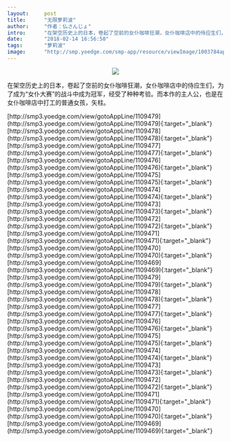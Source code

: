 ```yaml
---
layout:     post
title:      "无限萝莉波"
author:     "作者：仏さんじょ"
intro:      "在架空历史上的日本，卷起了空前的女仆咖啡狂潮，女仆咖啡店中的侍应生们，为了成为“女仆大赛”的战斗中成为冠军，经受了种种考验。而本作的主人公，也是在女仆咖啡店中打工的普通女孩，矢柱。"
date:       "2018-02-14 16:56:50"
tags:       "萝莉波"
image:      "http://smp.yoedge.com/smp-app/resource/viewImage/1003784appline.png"
---
```

<div style="text-align: center">
<p><img src="http://smp.yoedge.com/smp-app/resource/viewImage/1003784appline.png"/></p>
</div>
<p class="post-meta">
<span>在架空历史上的日本，卷起了空前的女仆咖啡狂潮，女仆咖啡店中的侍应生们，为了成为“女仆大赛”的战斗中成为冠军，经受了种种考验。而本作的主人公，也是在女仆咖啡店中打工的普通女孩，矢柱。</span>
</p>
[http://smp3.yoedge.com/view/gotoAppLine/1109479](http://smp3.yoedge.com/view/gotoAppLine/1109479){:target="_blank"}
[http://smp3.yoedge.com/view/gotoAppLine/1109478](http://smp3.yoedge.com/view/gotoAppLine/1109478){:target="_blank"}
[http://smp3.yoedge.com/view/gotoAppLine/1109477](http://smp3.yoedge.com/view/gotoAppLine/1109477){:target="_blank"}
[http://smp3.yoedge.com/view/gotoAppLine/1109476](http://smp3.yoedge.com/view/gotoAppLine/1109476){:target="_blank"}
[http://smp3.yoedge.com/view/gotoAppLine/1109475](http://smp3.yoedge.com/view/gotoAppLine/1109475){:target="_blank"}
[http://smp3.yoedge.com/view/gotoAppLine/1109474](http://smp3.yoedge.com/view/gotoAppLine/1109474){:target="_blank"}
[http://smp3.yoedge.com/view/gotoAppLine/1109473](http://smp3.yoedge.com/view/gotoAppLine/1109473){:target="_blank"}
[http://smp3.yoedge.com/view/gotoAppLine/1109472](http://smp3.yoedge.com/view/gotoAppLine/1109472){:target="_blank"}
[http://smp3.yoedge.com/view/gotoAppLine/1109471](http://smp3.yoedge.com/view/gotoAppLine/1109471){:target="_blank"}
[http://smp3.yoedge.com/view/gotoAppLine/1109470](http://smp3.yoedge.com/view/gotoAppLine/1109470){:target="_blank"}
[http://smp3.yoedge.com/view/gotoAppLine/1109469](http://smp3.yoedge.com/view/gotoAppLine/1109469){:target="_blank"}
[http://smp3.yoedge.com/view/gotoAppLine/1109479](http://smp3.yoedge.com/view/gotoAppLine/1109479){:target="_blank"}
[http://smp3.yoedge.com/view/gotoAppLine/1109478](http://smp3.yoedge.com/view/gotoAppLine/1109478){:target="_blank"}
[http://smp3.yoedge.com/view/gotoAppLine/1109477](http://smp3.yoedge.com/view/gotoAppLine/1109477){:target="_blank"}
[http://smp3.yoedge.com/view/gotoAppLine/1109476](http://smp3.yoedge.com/view/gotoAppLine/1109476){:target="_blank"}
[http://smp3.yoedge.com/view/gotoAppLine/1109475](http://smp3.yoedge.com/view/gotoAppLine/1109475){:target="_blank"}
[http://smp3.yoedge.com/view/gotoAppLine/1109474](http://smp3.yoedge.com/view/gotoAppLine/1109474){:target="_blank"}
[http://smp3.yoedge.com/view/gotoAppLine/1109473](http://smp3.yoedge.com/view/gotoAppLine/1109473){:target="_blank"}
[http://smp3.yoedge.com/view/gotoAppLine/1109472](http://smp3.yoedge.com/view/gotoAppLine/1109472){:target="_blank"}
[http://smp3.yoedge.com/view/gotoAppLine/1109471](http://smp3.yoedge.com/view/gotoAppLine/1109471){:target="_blank"}
[http://smp3.yoedge.com/view/gotoAppLine/1109470](http://smp3.yoedge.com/view/gotoAppLine/1109470){:target="_blank"}
[http://smp3.yoedge.com/view/gotoAppLine/1109469](http://smp3.yoedge.com/view/gotoAppLine/1109469){:target="_blank"}


